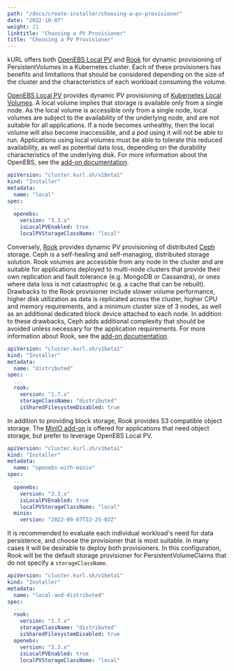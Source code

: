 ```yaml
---
path: "/docs/create-installer/choosing-a-pv-provisioner"
date: "2022-10-07"
weight: 21
linktitle: "Choosing a PV Provisioner"
title: "Choosing a PV Provisioner"
---
```


kURL offers both [OpenEBS Local PV](/docs/add-ons/openebs) and [Rook](/docs/add-ons/rook) for dynamic provisioning of PersistentVolumes in a Kubernetes cluster.
Each of these provisioners has benefits and limitations that should be considered depending on the size of the cluster and the characteristics of each workload consuming the volume.

[OpenEBS Local PV](/docs/add-ons/openebs) provides dynamic PV provisioning of [Kubernetes Local Volumes](https://kubernetes.io/docs/concepts/storage/volumes/#local).
A local volume implies that storage is available only from a single node.
As the local volume is accessible only from a single node, local volumes are subject to the availability of the underlying node, and are not suitable for all applications.
If a node becomes unhealthy, then the local volume will also become inaccessible, and a pod using it will not be able to run.
Applications using local volumes must be able to tolerate this reduced availability, as well as potential data loss, depending on the durability characteristics of the underlying disk.
For more information about the OpenEBS, see the [add-on documentation](/docs/add-ons/openebs).

```yaml
apiVersion: "cluster.kurl.sh/v1beta1"
kind: "Installer"
metadata:
  name: "local"
spec:
  ...
  openebs:
    version: "3.3.x"
    isLocalPVEnabled: true
    localPVStorageClassName: "local"
```

Conversely, [Rook](/docs/add-ons/rook) provides dynamic PV provisioning of distributed [Ceph](https://ceph.io/) storage.
Ceph is a self-healing and self-managing, distributed storage solution.
Rook volumes are accessible from any node in the cluster and are suitable for applications deployed to multi-node clusters that provide their own replication and fault tolerance (e.g. MongoDB or Cassandra), or ones where data loss is not catastrophic (e.g. a cache that can be rebuilt).
Drawbacks to the Rook provisioner include slower volume performance, higher disk utilization as data is replicated across the cluster, higher CPU and memory requirements, and a minimum cluster size of 3 nodes, as well as an additional dedicated block device attached to each node.
In addition to these drawbacks, Ceph adds additional complexity that should be avoided unless necessary for the application requirements.
For more information about Rook, see the [add-on documentation](/docs/add-ons/rook).

```yaml
apiVersion: "cluster.kurl.sh/v1beta1"
kind: "Installer"
metadata:
  name: "distributed"
spec:
  ...
  rook:
    version: "1.7.x"
    storageClassName: "distributed"
    isSharedFilesystemDisabled: true
```

In addition to providing block storage, Rook provides S3 compatible object storage.
The [MinIO add-on](/docs/add-ons/minio) is offered for applications that need object storage, but prefer to leverage OpenEBS Local PV.

```yaml
apiVersion: "cluster.kurl.sh/v1beta1"
kind: "Installer"
metadata:
  name: "openebs-with-minio"
spec:
  ...
  openebs:
    version: "3.3.x"
    isLocalPVEnabled: true
    localPVStorageClassName: "local"
  minio:
    version: "2022-09-07T22-25-02Z"
```

It is recommended to evaluate each individual workload's need for data persistence, and choose the provisioner that is most suitable.
In many cases it will be desirable to deploy both provisioners.
In this configuration, Rook will be the default storage provisioner for PersistentVolumeClaims that do not specify a `storageClassName`.

```yaml
apiVersion: "cluster.kurl.sh/v1beta1"
kind: "Installer"
metadata:
  name: "local-and-distributed"
spec:
  ...
  rook:
    version: "1.7.x"
    storageClassName: "distributed"
    isSharedFilesystemDisabled: true
  openebs:
    version: "3.3.x"
    isLocalPVEnabled: true
    localPVStorageClassName: "local"
```
